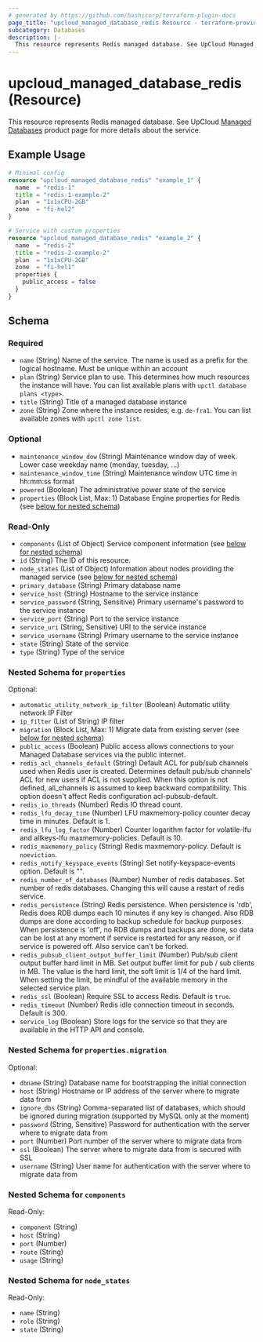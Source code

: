 ```yaml
---
# generated by https://github.com/hashicorp/terraform-plugin-docs
page_title: "upcloud_managed_database_redis Resource - terraform-provider-upcloud"
subcategory: Databases
description: |-
  This resource represents Redis managed database. See UpCloud Managed Databases https://upcloud.com/products/managed-databases product page for more details about the service.
---
```


# upcloud_managed_database_redis (Resource)

This resource represents Redis managed database. See UpCloud [Managed Databases](https://upcloud.com/products/managed-databases) product page for more details about the service.

## Example Usage

```terraform
# Minimal config
resource "upcloud_managed_database_redis" "example_1" {
  name  = "redis-1"
  title = "redis-1-example-2"
  plan  = "1x1xCPU-2GB"
  zone  = "fi-hel2"
}

# Service with custom properties
resource "upcloud_managed_database_redis" "example_2" {
  name  = "redis-2"
  title = "redis-2-example-2"
  plan  = "1x1xCPU-2GB"
  zone  = "fi-hel1"
  properties {
    public_access = false
  }
}
```

<!-- schema generated by tfplugindocs -->
## Schema

### Required

- `name` (String) Name of the service. The name is used as a prefix for the logical hostname. Must be unique within an account
- `plan` (String) Service plan to use. This determines how much resources the instance will have. You can list available plans with `upctl database plans <type>`.
- `title` (String) Title of a managed database instance
- `zone` (String) Zone where the instance resides, e.g. `de-fra1`. You can list available zones with `upctl zone list`.

### Optional

- `maintenance_window_dow` (String) Maintenance window day of week. Lower case weekday name (monday, tuesday, ...)
- `maintenance_window_time` (String) Maintenance window UTC time in hh:mm:ss format
- `powered` (Boolean) The administrative power state of the service
- `properties` (Block List, Max: 1) Database Engine properties for Redis (see [below for nested schema](#nestedblock--properties))

### Read-Only

- `components` (List of Object) Service component information (see [below for nested schema](#nestedatt--components))
- `id` (String) The ID of this resource.
- `node_states` (List of Object) Information about nodes providing the managed service (see [below for nested schema](#nestedatt--node_states))
- `primary_database` (String) Primary database name
- `service_host` (String) Hostname to the service instance
- `service_password` (String, Sensitive) Primary username's password to the service instance
- `service_port` (String) Port to the service instance
- `service_uri` (String, Sensitive) URI to the service instance
- `service_username` (String) Primary username to the service instance
- `state` (String) State of the service
- `type` (String) Type of the service

<a id="nestedblock--properties"></a>
### Nested Schema for `properties`

Optional:

- `automatic_utility_network_ip_filter` (Boolean) Automatic utility network IP Filter
- `ip_filter` (List of String) IP filter
- `migration` (Block List, Max: 1) Migrate data from existing server (see [below for nested schema](#nestedblock--properties--migration))
- `public_access` (Boolean) Public access allows connections to your Managed Database services via the public internet.
- `redis_acl_channels_default` (String) Default ACL for pub/sub channels used when Redis user is created. Determines default pub/sub channels' ACL for new users if ACL is not supplied. When this option is not defined, all_channels is assumed to keep backward compatibility. This option doesn't affect Redis configuration acl-pubsub-default.
- `redis_io_threads` (Number) Redis IO thread count.
- `redis_lfu_decay_time` (Number) LFU maxmemory-policy counter decay time in minutes. Default is 1.
- `redis_lfu_log_factor` (Number) Counter logarithm factor for volatile-lfu and allkeys-lfu maxmemory-policies. Default is 10.
- `redis_maxmemory_policy` (String) Redis maxmemory-policy. Default is `noeviction`.
- `redis_notify_keyspace_events` (String) Set notify-keyspace-events option. Default is "".
- `redis_number_of_databases` (Number) Number of redis databases. Set number of redis databases. Changing this will cause a restart of redis service.
- `redis_persistence` (String) Redis persistence. When persistence is 'rdb', Redis does RDB dumps each 10 minutes if any key is changed. Also RDB dumps are done according to backup schedule for backup purposes. When persistence is 'off', no RDB dumps and backups are done, so data can be lost at any moment if service is restarted for any reason, or if service is powered off. Also service can't be forked.
- `redis_pubsub_client_output_buffer_limit` (Number) Pub/sub client output buffer hard limit in MB. Set output buffer limit for pub / sub clients in MB. The value is the hard limit, the soft limit is 1/4 of the hard limit. When setting the limit, be mindful of the available memory in the selected service plan.
- `redis_ssl` (Boolean) Require SSL to access Redis. Default is `true`.
- `redis_timeout` (Number) Redis idle connection timeout in seconds. Default is 300.
- `service_log` (Boolean) Store logs for the service so that they are available in the HTTP API and console.

<a id="nestedblock--properties--migration"></a>
### Nested Schema for `properties.migration`

Optional:

- `dbname` (String) Database name for bootstrapping the initial connection
- `host` (String) Hostname or IP address of the server where to migrate data from
- `ignore_dbs` (String) Comma-separated list of databases, which should be ignored during migration (supported by MySQL only at the moment)
- `password` (String, Sensitive) Password for authentication with the server where to migrate data from
- `port` (Number) Port number of the server where to migrate data from
- `ssl` (Boolean) The server where to migrate data from is secured with SSL
- `username` (String) User name for authentication with the server where to migrate data from



<a id="nestedatt--components"></a>
### Nested Schema for `components`

Read-Only:

- `component` (String)
- `host` (String)
- `port` (Number)
- `route` (String)
- `usage` (String)


<a id="nestedatt--node_states"></a>
### Nested Schema for `node_states`

Read-Only:

- `name` (String)
- `role` (String)
- `state` (String)


